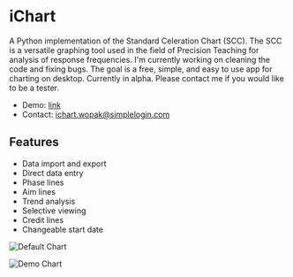 # iChart

A Python implementation of the Standard Celeration Chart (SCC). The SCC is a versatile graphing tool used in the field of Precision Teaching for analysis of response frequencies. I'm currently working on cleaning the code and fixing bugs. The goal is a free, simple, and easy to use app for charting on desktop. Currently in alpha. Please contact me if you would like to be a tester.

- Demo: [link](https://youtu.be/zUWMUojPork)
- Contact: ichart.wopak@simplelogin.com

## Features
- Data import and export
- Direct data entry
- Phase lines
- Aim lines
- Trend analysis
- Selective viewing
- Credit lines
- Changeable start date

![Default Chart](https://github.com/SJV-S/iChart/blob/main/default_home.png "Default Chart")

![Demo Chart](https://github.com/SJV-S/iChart/blob/main/demo_chart.png?raw=true "Demo Chart")

